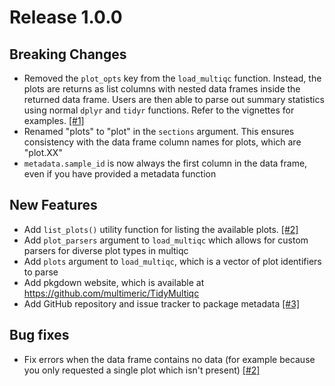 # Release 1.0.0

## Breaking Changes

* Removed the `plot_opts` key from the `load_multiqc` function. Instead, the plots are returns as list columns with nested data frames inside the returned data frame. Users are then able to parse out summary statistics using normal `dplyr` and `tidyr` functions. Refer to the vignettes for examples. [[#1]](https://github.com/multimeric/TidyMultiqc/issues/1)
* Renamed "plots" to "plot" in the `sections` argument. This ensures consistency with the data frame column names for plots, which are "plot.XX"
* `metadata.sample_id` is now always the first column in the data frame, even if you have provided a metadata function

## New Features

* Add `list_plots()` utility function for listing the available plots. [[#2]](https://github.com/multimeric/TidyMultiqc/issues/2)
* Add `plot_parsers` argument to `load_multiqc` which allows for custom parsers for diverse plot types in multiqc
* Add `plots` argument to `load_multiqc`, which is a vector of plot identifiers to parse
* Add pkgdown website, which is available at <https://github.com/multimeric/TidyMultiqc>
* Add GitHub repository and issue tracker to package metadata [[#3]](https://github.com/multimeric/TidyMultiqc/issues/3)

## Bug fixes

* Fix errors when the data frame contains no data (for example because you only requested a single plot which isn't present) [[#2]](https://github.com/multimeric/TidyMultiqc/issues/2)